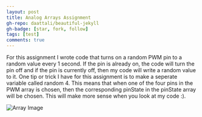 ```yaml
---
layout: post
title: Analog Arrays Assignment
gh-repo: daattali/beautiful-jekyll
gh-badge: [star, fork, follow]
tags: [test]
comments: true
---
```


For this assignment I wrote code that turns on a random PWM pin to a random value every 1 second. If the pin is already on, the code will turn the pin off and if the pin is currently off, then my code will write a random value to it. 
One tip or trick I have for this assignment is to make a seperate variable called random 4. This means that when one of the four pins in the PWM array is chosen, then the corresponding pinState in the pinState array will be chosen. This will make more sense when you look at my code :).

![Array Image](https://owenstadheim.github.io/assets/img/Arrays.png)
